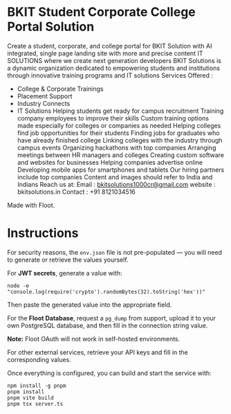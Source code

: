 # BKIT Student Corporate College Portal Solution
        
Create a student, corporate, and college portal for BKIT Solution with AI integrated, single page landing site with more and precise content 
IT SOLUTIONS where we create next generation developers
BKIT Solutions is a dynamic organization dedicated to empowering students and institutions through innovative training programs and IT solutions
Services Offered :
* College & Corporate Trainings
* Placement Support
* Industry Connects
* IT Solutions
Helping students get ready for campus recruitment
Training company employees to improve their skills
Custom training options made especially for colleges or companies as needed
Helping colleges find job opportunities for their students
Finding jobs for graduates who have already finished college
Linking colleges with the industry through campus events
Organizing hackathons with top companies
Arranging meetings between HR managers and colleges
Creating custom software and websites for businesses
Helping companies advertise online
Developing mobile apps for smartphones and tablets
Our hiring partners include top companies
Content and images should refer to India and Indians 
Reach us at:
Email : bkitsolutions1000cr@gmail.com
website : bkitsolutions.in
Contact : +91 8121034516

Made with Floot.

# Instructions

For security reasons, the `env.json` file is not pre-populated — you will need to generate or retrieve the values yourself.  

For **JWT secrets**, generate a value with:  

```
node -e "console.log(require('crypto').randomBytes(32).toString('hex'))"
```

Then paste the generated value into the appropriate field.  

For the **Floot Database**, request a `pg_dump` from support, upload it to your own PostgreSQL database, and then fill in the connection string value.  

**Note:** Floot OAuth will not work in self-hosted environments.  

For other external services, retrieve your API keys and fill in the corresponding values.  

Once everything is configured, you can build and start the service with:  

```
npm install -g pnpm
pnpm install
pnpm vite build
pnpm tsx server.ts
```
